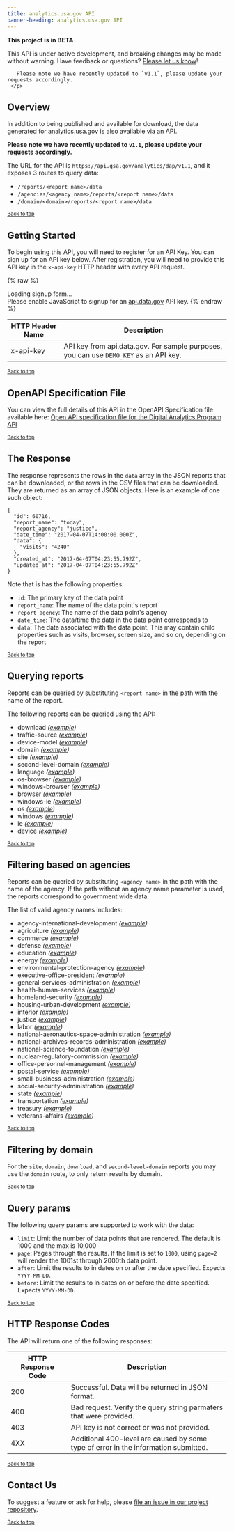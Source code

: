 ```yaml
---
title: analytics.usa.gov API
banner-heading: analytics.usa.gov API
---
```



<!-- Alpha status alert -->
<div class="usa-alert usa-alert-warning" id="site-wide-alert" role="alert">
   <div class="usa-alert-body">
     <strong>
       This project is in BETA
     </strong>
     <p class="usa-alert-text">
       This API is under active development, and breaking changes may be made without warning.
       Have feedback or questions? <a href="https://github.com/18F/analytics.usa.gov/issues">Please let us know</a>!

       Please note we have recently updated to `v1.1`, please update your requests accordingly.
     </p>
   </div>
 </div>
<!-- end Alpha status alert -->


## Overview

In addition to being published and available for download, the data generated for analytics.usa.gov  is also available via an API.

**Please note we have recently updated to `v1.1`, please update your requests accordingly.**

The URL for the API is `https://api.gsa.gov/analytics/dap/v1.1`, and it exposes 3 routes to query data:

- `/reports/<report name>/data`
- `/agencies/<agency name>/reports/<report name>/data`
- `/domain/<domain>/reports/<report name>/data`


<p><small><a href="#">Back to top</a></small></p>

## Getting Started


To begin using this API, you will need to register for an API Key. You can sign up for an API key below.  After registration, you will need to provide this API key in the `x-api-key` HTTP header with every API request.


{% raw %}
<div id="apidatagov_signup">Loading signup form...</div>
<script type="text/javascript">
  /* * * CONFIGURATION VARIABLES: EDIT BEFORE PASTING INTO YOUR WEBPAGE * * */
  var apiUmbrellaSignupOptions = {
    // Pick a short, unique name to identify your site, like 'gsa-auctions'
    // in this example.
    registrationSource: 'gsa-open',

    // Enter the API key you signed up for and specially configured for this
    // API key signup embed form.
    apiKey: 'Wjww6pZMosePwXxnz7foeWBYa0ADCcw1NIMfuOoP',

    // Provide an example URL you want to show to users after they signup.
    // This can be any API endpoint on your server, and you can use the
    // special {{api_key}} variable to automatically substitute in the API
    // key the user just signed up for.
    exampleApiUrl: 'https://api.gsa.gov/systems/datagov/3/action/package_search?api_key={{api_key}}',

    // OPTIONAL: Provide extra content to display on the signup confirmation
    // page. This will be displayed below the user's API key and the example
    // API URL are shown. HTML is allowed. Defaults to ""
    // signupConfirmationMessage: '',

    // OPTIONAL: Provide a URL to your own contact page to link to for user
    // support. Defaults to "https://api.data.gov/contact/"
    contactUrl: 'https://github.com/gsa/gsa-apis/issues',

    // OPTIONAL: Set to true to verify the user's e-mail address by only
    // sending them their API key via e-mail, and not displaying it on the
    // signup confirmation web page. Defaults to false.
    // verifyEmail: true,

    // OPTIONAL: Set to false to disable sending a welcome e-mail to the
    // user after signing up. Defaults to true.
    // sendWelcomeEmail: false,

    // OPTIONAL: Provide the name of your developer site. This will appear
    // in the subject of the welcome e-mail as "Your {{siteName}} API key".
    // Defaults to "api.data.gov".
    // siteName: 'GSA Developer Network',

    // OPTIONAL: Provide a custom sender name for who the welcome email
    // appears from. The actual address will be "noreply@api.data.gov", but
    // this will change the name of the displayed sender in this fashion:
    // "{{emailFromName}} <noreply@api.data.gov>". Defaults to "".
    // emailFromName: 'GSA Developer Network',

    // OPTIONAL: Provide an extra input field to ask for the user's website.
    // Defaults to false.
    // websiteInput: true,

    // OPTIONAL: Provide an extra checkbox asking the user to agree to terms
    // and conditions before signing up. Defaults to false.
    // termsCheckbox: true,

    // OPTIONAL: If the terms & conditions checkbox is enabled, link to this
    // URL for your API's terms & conditions. Defaults to "".
    // termsUrl: "https://agency.gov/api-terms/",
  };

  /* * * DON'T EDIT BELOW THIS LINE * * */
  (function() {
    var apiUmbrella = document.createElement('script'); apiUmbrella.type = 'text/javascript'; apiUmbrella.async = true;
    apiUmbrella.src = 'https://api.data.gov/static/javascripts/signup_embed.js';
    (document.getElementsByTagName('head')[0] || document.getElementsByTagName('body')[0]).appendChild(apiUmbrella);
  })();
</script>
<noscript>Please enable JavaScript to signup for an <a href="http://api.data.gov/">api.data.gov</a> API key.</noscript>
{% endraw %}

| HTTP Header Name | Description |
| ---- | ----------- |
| x-api-key | API key from api.data.gov.  For sample purposes, you can use `DEMO_KEY` as an API key. |




<p><small><a href="#">Back to top</a></small></p>

## OpenAPI Specification File

You can view the full details of this API in the OpenAPI Specification file available here:
<a href="v1/openapi.yaml">Open API specification file for the Digital Analytics Program API</a>

<p><small><a href="#">Back to top</a></small></p>

## The Response

The response represents the rows in the `data` array in the JSON reports that can be downloaded, or the rows in the CSV files that can be downloaded. They are returned as an array of JSON objects. Here is an example of one such object:

```
{
  "id": 60716,
  "report_name": "today",
  "report_agency": "justice",
  "date_time": "2017-04-07T14:00:00.000Z",
  "data": {
    "visits": "4240"
  },
  "created_at": "2017-04-07T04:23:55.792Z",
  "updated_at": "2017-04-07T04:23:55.792Z"
}
```

Note that is has the following properties:

- `id`: The primary key of the data point
- `report_name`: The name of the data point's report
- `report_agency`: The name of the data point's agency
- `date_time`: The data/time the data in the data point corresponds to
- `data`: The data associated with the data point. This may contain child properties such as visits, browser, screen size, and so on, depending on the report

<p><small><a href="#">Back to top</a></small></p>

## Querying reports

Reports can be queried by substituting `<report name>` in the path with the name of the report.

The following reports can be queried using the API:

- download  _([example](https://api.gsa.gov/analytics/dap/v1.1/reports/download/data?api_key=DEMO_KEY1))_
- traffic-source  _([example](https://api.gsa.gov/analytics/dap/v1.1/reports/traffic-source/data?api_key=DEMO_KEY1))_
- device-model  _([example](https://api.gsa.gov/analytics/dap/v1.1/reports/device-model/data?api_key=DEMO_KEY1))_
- domain  _([example](https://api.gsa.gov/analytics/dap/v1.1/reports/domain/data?api_key=DEMO_KEY1))_
- site  _([example](https://api.gsa.gov/analytics/dap/v1.1/reports/site/data?api_key=DEMO_KEY1))_
- second-level-domain  _([example](https://api.gsa.gov/analytics/dap/v1.1/reports/second-level-domain/data?api_key=DEMO_KEY1))_
- language  _([example](https://api.gsa.gov/analytics/dap/v1.1/reports/language/data?api_key=DEMO_KEY1))_
- os-browser  _([example](https://api.gsa.gov/analytics/dap/v1.1/reports/os-browser/data?api_key=DEMO_KEY1))_
- windows-browser  _([example](https://api.gsa.gov/analytics/dap/v1.1/reports/windows-browser/data?api_key=DEMO_KEY1))_
- browser  _([example](https://api.gsa.gov/analytics/dap/v1.1/reports/browser/data?api_key=DEMO_KEY1))_
- windows-ie  _([example](https://api.gsa.gov/analytics/dap/v1.1/reports/windows-ie/data?api_key=DEMO_KEY1))_
- os  _([example](https://api.gsa.gov/analytics/dap/v1.1/reports/os/data?api_key=DEMO_KEY1))_
- windows  _([example](https://api.gsa.gov/analytics/dap/v1.1/reports/windows/data?api_key=DEMO_KEY1))_
- ie  _([example](https://api.gsa.gov/analytics/dap/v1.1/reports/ie/data?api_key=DEMO_KEY1))_
- device  _([example](https://api.gsa.gov/analytics/dap/v1.1/reports/device/data?api_key=DEMO_KEY1))_

<p><small><a href="#">Back to top</a></small></p>

## Filtering based on agencies

Reports can be queried by substituting `<agency name>` in the path with the name of the agency. If the path without an agency name parameter is used, the reports correspond to government wide data.

The list of valid agency names includes:

- agency-international-development  _([example](https://api.gsa.gov/analytics/dap/v1.1/agencies/agency-international-development/reports/site/data?api_key=DEMO_KEY1))_
- agriculture  _([example](https://api.gsa.gov/analytics/dap/v1.1/agencies/agriculture/reports/site/data?api_key=DEMO_KEY1))_
- commerce  _([example](https://api.gsa.gov/analytics/dap/v1.1/agencies/commerce/reports/site/data?api_key=DEMO_KEY1))_
- defense  _([example](https://api.gsa.gov/analytics/dap/v1.1/agencies/defense/reports/site/data?api_key=DEMO_KEY1))_
- education  _([example](https://api.gsa.gov/analytics/dap/v1.1/agencies/education/reports/site/data?api_key=DEMO_KEY1))_
- energy  _([example](https://api.gsa.gov/analytics/dap/v1.1/agencies/energy/reports/site/data?api_key=DEMO_KEY1))_
- environmental-protection-agency  _([example](https://api.gsa.gov/analytics/dap/v1.1/agencies/environmental-protection-agency/reports/site/data?api_key=DEMO_KEY1))_
- executive-office-president  _([example](https://api.gsa.gov/analytics/dap/v1.1/agencies/executive-office-president/reports/site/data?api_key=DEMO_KEY1))_
- general-services-administration  _([example](https://api.gsa.gov/analytics/dap/v1.1/agencies/general-services-administration/reports/site/data?api_key=DEMO_KEY1))_
- health-human-services  _([example](https://api.gsa.gov/analytics/dap/v1.1/agencies/health-human-services/reports/site/data?api_key=DEMO_KEY1))_
- homeland-security  _([example](https://api.gsa.gov/analytics/dap/v1.1/agencies/homeland-security/reports/site/data?api_key=DEMO_KEY1))_
- housing-urban-development  _([example](https://api.gsa.gov/analytics/dap/v1.1/agencies/housing-urban-development/reports/site/data?api_key=DEMO_KEY1))_
- interior  _([example](https://api.gsa.gov/analytics/dap/v1.1/agencies/interior/reports/site/data?api_key=DEMO_KEY1))_
- justice  _([example](https://api.gsa.gov/analytics/dap/v1.1/agencies/justice/reports/site/data?api_key=DEMO_KEY1))_
- labor  _([example](https://api.gsa.gov/analytics/dap/v1.1/agencies/labor/reports/site/data?api_key=DEMO_KEY1))_
- national-aeronautics-space-administration  _([example](https://api.gsa.gov/analytics/dap/v1.1/agencies/national-aeronautics-space-administration/reports/site/data?api_key=DEMO_KEY1))_
- national-archives-records-administration  _([example](https://api.gsa.gov/analytics/dap/v1.1/agencies/national-archives-records-administration/reports/site/data?api_key=DEMO_KEY1))_
- national-science-foundation  _([example](https://api.gsa.gov/analytics/dap/v1.1/agencies/national-science-foundation/reports/site/data?api_key=DEMO_KEY1))_
- nuclear-regulatory-commission  _([example](https://api.gsa.gov/analytics/dap/v1.1/agencies/nuclear-regulatory-commission/reports/site/data?api_key=DEMO_KEY1))_
- office-personnel-management  _([example](https://api.gsa.gov/analytics/dap/v1.1/agencies/office-personnel-management/reports/site/data?api_key=DEMO_KEY1))_
- postal-service  _([example](https://api.gsa.gov/analytics/dap/v1.1/agencies/postal-service/reports/site/data?api_key=DEMO_KEY1))_
- small-business-administration  _([example](https://api.gsa.gov/analytics/dap/v1.1/agencies/small-business-administration/reports/site/data?api_key=DEMO_KEY1))_
- social-security-administration  _([example](https://api.gsa.gov/analytics/dap/v1.1/agencies/social-security-administration/reports/site/data?api_key=DEMO_KEY1))_
- state  _([example](https://api.gsa.gov/analytics/dap/v1.1/agencies/state/reports/site/data?api_key=DEMO_KEY1))_
- transportation  _([example](https://api.gsa.gov/analytics/dap/v1.1/agencies/transportation/reports/site/data?api_key=DEMO_KEY1))_
- treasury  _([example](https://api.gsa.gov/analytics/dap/v1.1/agencies/treasury/reports/site/data?api_key=DEMO_KEY1))_
- veterans-affairs  _([example](https://api.gsa.gov/analytics/dap/v1.1/agencies/veterans-affairs/reports/site/data?api_key=DEMO_KEY1))_

<p><small><a href="#">Back to top</a></small></p>

## Filtering by domain
For the `site`, `domain`, `download`, and `second-level-domain` reports you may use the `domain` route, to only return results by domain.

<p><small><a href="#">Back to top</a></small></p>

## Query params

The following query params are supported to work with the data:

- `limit`: Limit the number of data points that are rendered. The default is 1000 and the max is 10,000
- `page`: Pages through the results. If the limit is set to `1000`, using `page=2` will render the 1001st through 2000th data point.
- `after`: Limit the results to in dates on or after the date specified. Expects `YYYY-MM-DD`. 
- `before`: Limit the results to in dates on or before the date specified. Expects `YYYY-MM-DD`.

<p><small><a href="#">Back to top</a></small></p>

## HTTP Response Codes

The API will return one of the following responses:

| HTTP Response Code | Description |
| ---- | ----------- |
| 200 | Successful. Data will be returned in JSON format. |
| 400 | Bad request. Verify the query string parmaters that were provided. |
| 403 | API key is not correct or was not provided. |
| 4XX | Additional 400-level are caused by some type of error in the information submitted. |

<p><small><a href="#">Back to top</a></small></p>

## Contact Us

To suggest a feature or ask for help, please [file an issue in our project repository](https://github.com/18F/analytics.usa.gov/issues).

<p><small><a href="#">Back to top</a></small></p>
